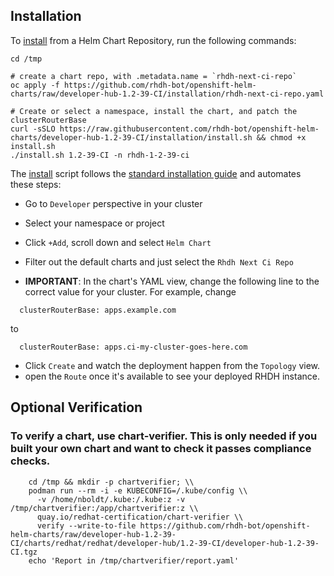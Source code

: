
## Installation

To [install](./install.sh) from a Helm Chart Repository, run the following commands:

```
cd /tmp

# create a chart repo, with .metadata.name = `rhdh-next-ci-repo`
oc apply -f https://github.com/rhdh-bot/openshift-helm-charts/raw/developer-hub-1.2-39-CI/installation/rhdh-next-ci-repo.yaml

# Create or select a namespace, install the chart, and patch the clusterRouterBase
curl -sSLO https://raw.githubusercontent.com/rhdh-bot/openshift-helm-charts/developer-hub-1.2-39-CI/installation/install.sh && chmod +x install.sh
./install.sh 1.2-39-CI -n rhdh-1-2-39-ci
```

The [install](./install.sh) script follows the [standard installation guide](https://access.redhat.com/documentation/en-us/red_hat_developer_hub/1.1/html-single/administration_guide_for_red_hat_developer_hub/index#proc-install-rhdh-helm_admin-rhdh) and automates these steps:

* Go to `Developer` perspective in your cluster
* Select your namespace or project
* Click `+Add`, scroll down and select `Helm Chart`
* Filter out the default charts and just select the `Rhdh Next Ci Repo`

* **IMPORTANT**: In the chart's YAML view, change the following line to the correct value for your cluster. For example, change
```
  clusterRouterBase: apps.example.com
```
to
```
  clusterRouterBase: apps.ci-my-cluster-goes-here.com
```
* Click `Create` and watch the deployment happen from the `Topology` view.
* open the `Route` once it's available to see your deployed RHDH instance.

## Optional Verification

### To verify a chart, use chart-verifier. This is only needed if you built your own chart and want to check it passes compliance checks.

```
    cd /tmp && mkdir -p chartverifier; \\
    podman run --rm -i -e KUBECONFIG=/.kube/config \\
      -v /home/nboldt/.kube:/.kube:z -v /tmp/chartverifier:/app/chartverifier:z \\
      quay.io/redhat-certification/chart-verifier \\
      verify --write-to-file https://github.com/rhdh-bot/openshift-helm-charts/raw/developer-hub-1.2-39-CI/charts/redhat/redhat/developer-hub/1.2-39-CI/developer-hub-1.2-39-CI.tgz
    echo 'Report in /tmp/chartverifier/report.yaml'
```  